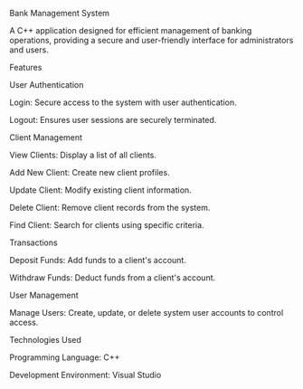 Bank Management System

A C++ application designed for efficient management of banking operations, providing a secure and user-friendly interface for administrators and users.

Features

User Authentication

Login: Secure access to the system with user authentication.

Logout: Ensures user sessions are securely terminated.

Client Management

View Clients: Display a list of all clients.

Add New Client: Create new client profiles.

Update Client: Modify existing client information.

Delete Client: Remove client records from the system.

Find Client: Search for clients using specific criteria.

Transactions

Deposit Funds: Add funds to a client's account.

Withdraw Funds: Deduct funds from a client's account.

User Management

Manage Users: Create, update, or delete system user accounts to control access.

Technologies Used

Programming Language: C++

Development Environment: Visual Studio
